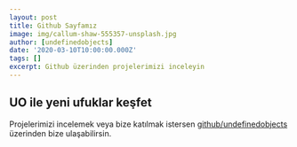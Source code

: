 ```yaml
---
layout: post
title: Github Sayfamız
image: img/callum-shaw-555357-unsplash.jpg
author: [undefinedobjects]
date: '2020-03-10T10:00:00.000Z'
tags: []
excerpt: Github üzerinden projelerimizi inceleyin
---
```


## UO ile yeni ufuklar keşfet 
Projelerimizi incelemek veya bize katılmak istersen [github/undefinedobjects](https://github.com/undefinedobjects) üzerinden bize ulaşabilirsin.
